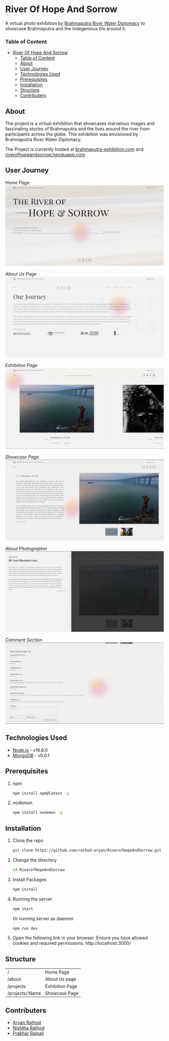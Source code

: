 # River Of Hope And Sorrow

A virtual photo exhibition by [Brahmaputra River Water Diplomacy](http://www.brbwaterdiplomacy.com/) to showcase Brahmaputra and the indegenious life around it.

### Table of Content

- [River Of Hope And Sorrow](#river-of-hope-and-sorrow)
    - [Table of Content](#table-of-content)
  - [About](#about)
  - [User Journey](#user-journey)
  - [Technologies Used](#technologies-used)
  - [Prerequisites](#prerequisites)
  - [Installation](#installation)
  - [Structure](#structure)
  - [Contributers](#contributers)

## About 
The project is a virtual exhibition that showcases marvelous images and fascinating stories of Brahmaputra and the lives around the river from participants across the globe. This exhibition was envisioned by Brahmaputra River Water Diplomacy.

The Project is currently hosted at [brahmaputra-exhibition.com](http://brahmaputra-exhibition.com/) and [riverofhopeandsorrow.herokuapp.com](https://riverofhopeandsorrow.herokuapp.com/)

## User Journey
*Home Page*
![](ReadmeAssets/HomePage.jpeg)

*About Us Page*
![](ReadmeAssets/AboutUs.jpeg)

*Exhibition Page*
![](ReadmeAssets/Exhibition.jpeg)

*Showcase Page*
![](ReadmeAssets/ShowCase.jpeg)

*About Photographer*
![](ReadmeAssets/AboutAuthor.jpeg)

*Comment Section*
![](ReadmeAssets/CommentSection.jpeg)


## Technologies Used
- [Node.js](https://nodejs.org/en/) - v16.6.0
- [MongoDB](https://www.mongodb.com/) - v5.0.1
  
## Prerequisites
1. npm
   ```sh
   npm install npm@latest -g
   ```
2. nodemon
   ```sh
   npm install nodemon -g
   ```

## Installation
1. Clone the repo
   ```sh
   git clone https://github.com/rathod-aryan/RiverofHopeAndSorrow.git
   ```
2. Change the directory
   ```sh
   cd RiverofHopeAndSorrow
   ```
3. Install Packages
   ```sh
   npm install
   ```
4. Running the server
   ```sh
   npm start
   ```
   Or running server as daemon
   ```sh
   npm run dev
   ```

5. Open the following link in your browser. Ensure you have allowed cookies and required permissions.
    http://localhost:3000/

## Structure
|                  |                 |
| ---------------- | --------------- |
| /                | Home Page       |
| /about           | About Us page   |
| /projects        | Exhibition Page |
| /projects/:Name | Showcase Page   |

## Contributers
- [Aryan Rathod](https://www.behance.net/chardeux)
- [Nishtha Rathod](https://github.com/Nishtha131201)
- [Prakhar Rajpali](https://github.com/ThePrakharRajpali)
